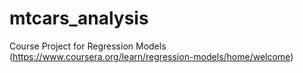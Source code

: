 # mtcars_analysis
Course Project for Regression Models (https://www.coursera.org/learn/regression-models/home/welcome)
